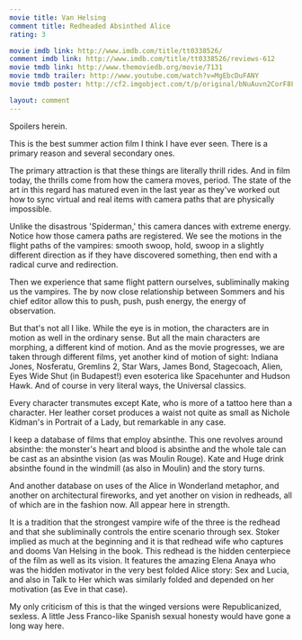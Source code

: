 ```yaml
---
movie title: Van Helsing
comment title: Redheaded Absinthed Alice
rating: 3

movie imdb link: http://www.imdb.com/title/tt0338526/
comment imdb link: http://www.imdb.com/title/tt0338526/reviews-612
movie tmdb link: http://www.themoviedb.org/movie/7131
movie tmdb trailer: http://www.youtube.com/watch?v=MgEbcDuFANY
movie tmdb poster: http://cf2.imgobject.com/t/p/original/bNuAuvn2CorF8FoToxe3CRM4mZ7.jpg

layout: comment
---
```


Spoilers herein.

This is the best summer action film I think I have ever seen. There is a primary reason  and several secondary ones.

The primary attraction is that these things are literally thrill rides. And in film today, the  thrills come from how the camera moves, period. The state of the art in this regard has  matured even in the last year as they've worked out how to sync virtual and real items  with camera paths that are physically impossible.

Unlike the disastrous 'Spiderman,' this camera dances with extreme energy. Notice how  those camera paths are registered. We see the motions in the flight paths of the  vampires: smooth swoop, hold, swoop in a slightly different direction as if they have  discovered something, then end with a radical curve and redirection.

Then we experience that same flight pattern ourselves, subliminally making us the  vampires. The by now close relationship between Sommers and his chief editor allow this  to push, push, push energy, the energy of observation.

But that's not all I like. While the eye is in motion, the characters are in motion as well in  the ordinary sense. But all the main characters are morphing, a different kind of motion.  And as the movie progresses, we are taken through different films, yet another kind of  motion of sight: Indiana Jones, Nosferatu, Gremlins 2, Star Wars, James Bond, Stagecoach,  Alien, Eyes Wide Shut (in Budapest!) even esoterica like Spacehunter and Hudson Hawk.  And of course in very literal ways, the Universal classics.

Every character transmutes except Kate, who is more of a tattoo here than a character.  Her leather corset produces a waist not quite as small as Nichole Kidman's in Portrait of a  Lady, but remarkable in any case.

I keep a database of films that employ absinthe. This one revolves around absinthe: the  monster's heart and blood is absinthe and the whole tale can be cast as an absinthe  vision (as was Moulin Rouge). Kate and Huge drink absinthe found in the windmill (as  also in Moulin) and the story turns.

And another database on uses of the Alice in Wonderland metaphor, and another on  architectural fireworks, and yet another on vision in redheads, all of which are in the  fashion now. All appear here in strength.

It is a tradition that the strongest vampire wife of the three is the redhead and that she  subliminally controls the entire scenario through sex. Stoker implied as much at the  beginning and it is that redhead wife who captures and dooms Van Helsing in the book.    This redhead is the hidden centerpiece of the film as well as its vision. It features the  amazing Elena Anaya who was the hidden motivator in the very best folded Alice story:  Sex and Lucia, and also in Talk to Her which was similarly folded and depended on her  motivation (as Eve in that case).

My only criticism of this is that the winged versions were Republicanized, sexless. A little  Jess Franco-like Spanish sexual honesty would have gone a long way here.